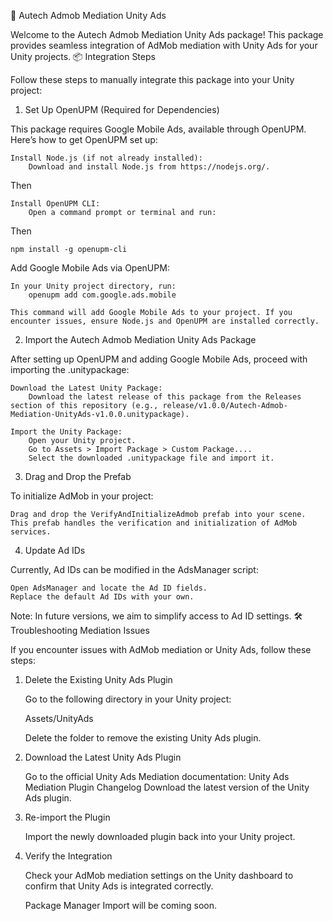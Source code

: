 🌟 Autech Admob Mediation Unity Ads

Welcome to the Autech Admob Mediation Unity Ads package! This package provides seamless integration of AdMob mediation with Unity Ads for your Unity projects.
📦 Integration Steps

Follow these steps to manually integrate this package into your Unity project:
1. Set Up OpenUPM (Required for Dependencies)

This package requires Google Mobile Ads, available through OpenUPM. Here’s how to get OpenUPM set up:

    Install Node.js (if not already installed):
        Download and install Node.js from https://nodejs.org/.
Then

    Install OpenUPM CLI:
        Open a command prompt or terminal and run:

Then

    npm install -g openupm-cli

Add Google Mobile Ads via OpenUPM:

    In your Unity project directory, run:
        openupm add com.google.ads.mobile

    This command will add Google Mobile Ads to your project. If you encounter issues, ensure Node.js and OpenUPM are installed correctly.

2. Import the Autech Admob Mediation Unity Ads Package

After setting up OpenUPM and adding Google Mobile Ads, proceed with importing the .unitypackage:

    Download the Latest Unity Package:
        Download the latest release of this package from the Releases section of this repository (e.g., release/v1.0.0/Autech-Admob-Mediation-UnityAds-v1.0.0.unitypackage).

    Import the Unity Package:
        Open your Unity project.
        Go to Assets > Import Package > Custom Package....
        Select the downloaded .unitypackage file and import it.

3. Drag and Drop the Prefab

To initialize AdMob in your project:

    Drag and drop the VerifyAndInitializeAdmob prefab into your scene.
    This prefab handles the verification and initialization of AdMob services.

4. Update Ad IDs

Currently, Ad IDs can be modified in the AdsManager script:

    Open AdsManager and locate the Ad ID fields.
    Replace the default Ad IDs with your own.

Note: In future versions, we aim to simplify access to Ad ID settings.
🛠️ Troubleshooting Mediation Issues

If you encounter issues with AdMob mediation or Unity Ads, follow these steps:
1. Delete the Existing Unity Ads Plugin

    Go to the following directory in your Unity project:

    Assets/UnityAds

    Delete the folder to remove the existing Unity Ads plugin.

2. Download the Latest Unity Ads Plugin

    Go to the official Unity Ads Mediation documentation: Unity Ads Mediation Plugin Changelog
    Download the latest version of the Unity Ads plugin.

3. Re-import the Plugin

    Import the newly downloaded plugin back into your Unity project.

4. Verify the Integration

    Check your AdMob mediation settings on the Unity dashboard to confirm that Unity Ads is integrated correctly.


   Package Manager Import will be coming soon.
